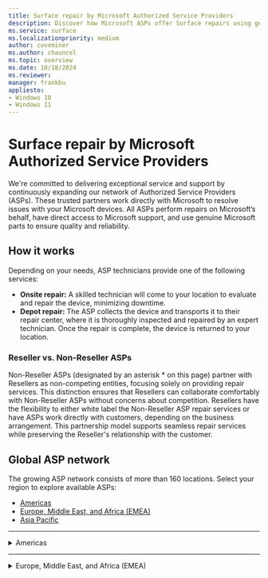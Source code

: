 ```yaml
---
title: Surface repair by Microsoft Authorized Service Providers
description: Discover how Microsoft ASPs offer Surface repairs using genuine parts & direct support, collaborating closely with Microsoft for quality service.
ms.service: surface
ms.localizationpriority: medium
author: coveminer
ms.author: chauncel
ms.topic: overview
ms.date: 10/18/2024
ms.reviewer: 
manager: frankbu
appliesto:
- Windows 10
- Windows 11
---
```


# Surface repair by Microsoft Authorized Service Providers

We're committed to delivering exceptional service and support by continuously expanding our network of Authorized Service Providers (ASPs). These trusted partners work directly with Microsoft to resolve issues with your Microsoft devices. All ASPs perform repairs on Microsoft’s behalf, have direct access to Microsoft support, and use genuine Microsoft parts to ensure quality and reliability.

## How it works

Depending on your needs, ASP technicians provide one of the following services:

- **Onsite repair:** A skilled technician will come to your location to evaluate and repair the device, minimizing downtime.  
- **Depot repair:** The ASP collects the device and transports it to their repair center, where it is thoroughly inspected and repaired by an expert technician. Once the repair is complete, the device is returned to your location.

### Reseller vs. Non-Reseller ASPs

Non-Reseller ASPs (designated by an asterisk * on this page) partner with Resellers as non-competing entities, focusing solely on providing repair services. This distinction ensures that Resellers can collaborate comfortably with Non-Reseller ASPs without concerns about competition. Resellers have the flexibility to either white label the Non-Reseller ASP repair services or have ASPs work directly with customers, depending on the business arrangement. This partnership model supports seamless repair services while preserving the Reseller's relationship with the customer.

## Global ASP network

The growing ASP network consists of more than 160 locations. Select your region to explore available ASPs:

- [Americas](#americas)
- [Europe, Middle East, and Africa (EMEA)](#europe-middle-east-and-africa-emea)
- [Asia Pacific](#asia-pacific)

---

<details id="americas">
  <summary>Americas</summary>

The Americas provide extensive repair services with ASPs available in Canada and the United States, supporting both consumers and businesses.

### Canada

| **Authorized Service Provider**                 | **Onsite repair** |
|-------------------------------------------------|-------------------|
| [CompuCom](https://www4.compucom.com/compucom-canada)   | ✔                 |
| [Compugen](https://www.compugen.com/)                  | ✔                 |
| [Converge Technology Solutions](https://convergetp.com/) | ✘                 |
| [Coreio](https://www.coreio.com/)                      | ✔                 |
| [Insight](https://ca.insight.com/en_CA/home.html)       | ✔                 |
| [IT Mission](https://itmission.com/)                   | ✘                 |
| [Microserve](https://www.microserve.ca/)               | ✔                 |
| [TD SYNNEX](https://www.synnexcorp.com/ca/)            | ✔                 |
| [WBM Technologies](https://www.wbm.ca/)                | ✘                 |

### United States

| **Authorized Service Provider**                 | **Onsite repair** |
|-------------------------------------------------|-------------------|
| [Applied Data Technologies](https://applieddatatech.com/) | ✔                 |
| [Checkpoint Services](https://www.checkpoint.com/)        | n/a               |
| [CompuCom](https://www.compucom.com/)                    | ✔                 |
| [Compugen](https://www.compugen.us/)                     | ✔                 |
| [Connection](https://www.connection.com/)                | ✘                 |
| [Converge Technology Solutions](https://convergetp.com/digital-workplace/) | ✘ |
| [Coreio](https://www.coreio.com/)                        | ✔                 |
| [DHE](https://www.dhecs.com/)                            | ✔                 |
| [DI Technology Group Inc](https://store.dataimpressions.com/) | ✔          |
| [Duke Computer Repair](https://www.dukestores.duke.edu/index.php/computer-repair/)                     | ?                 |
| [DXC Technology](https://dxc.com/us)                     | ✔                 |
| [FedEx](https://www.fedex.com/global/choose-location.html) | ✔              |
| [GlobalAsset](https://globalassetonline.com/)             | ✔                 |
| [Insight](https://www.insight.com/)                      | ✔                 |
| [Integration Technologies Group](https://www.itgonline.com/) | ✔           |
| [IT savvy](https://www.itsavvy.com/)                     | ✔                 |
| [MCPC](https://www.mcpc.com/)                            | ✔                 |
| [MicroK12](https://microk12.com/)                        | ✘                 |
| [Mobile ME IT](https://mobilemeit.com/)                  | ✔                 |
| [Netsync Network Solutions](https://www.netsync.com/services/managed-services/microsoft-asp/) | ✔ |
| [New York Computer Help](https://www.newyorkcomputerhelp.com/microsoft-surface-repair-provider-in-new-york/) | ✔ |
| [ProTech Computer Systems, Inc](https://www.protsys.com/) | ✘                |
| [Sterling](https://sterling.com/)                        | ✔                 |
| [TD SYNNEX](https://www.synnexcorp.com/us/)              | ✘                 |
| [Trafera](https://www.trafera.com/)                      | ✔                 |
| [UDT](https://udtonline.com/)                            | ✔                 |
| [Zones](https://www.zones.com/site/home/index.html)       | ✔                 |

</details>

---

<details id="europe-middle-east-and-africa-emea">
  <summary>Europe, Middle East, and Africa (EMEA)</summary>

EMEA offers a variety of ASPs supporting local repair services with genuine Microsoft parts.

### Austria

| **Authorized Service Provider**                     | **Onsite repair** |
|-----------------------------------------------------|-------------------|
| [ACP IT Solutions GMbh](https://www.acp-gruppe.com/de-at/news-und-events/acp-ist-authorized-surface-provider) | ✔ |
| [Bechtle GmbH IT Systemhaus](https://www.bechtle.com/at-en/about-bechtle/company/bechtle-systemhouse-austria) | ✔ |
| [CLS](https://www.cls.at/)                          | ✔                 |
| [Mobiletouch Austria GmbH](https://mobiletouch.at/) | ✘                 |

### Belgium

| **Authorized Service Provider**        | **Onsite repair** |
|----------------------------------------|-------------------|
| [The Rent Company](https://rentcompany.be/) | ?             |

### France

| **Authorized Service Provider**        | **Onsite repair** |
|----------------------------------------|-------------------|
| [D4B](https://digital4business.fr/)    | n/a               |
| [Econocom](https://www.econocom.com/)  | ✔                 |

### Germany

| **Authorized Service Provider**        | **Onsite repair** |
|----------------------------------------|-------------------|
| [API](https://www.api.de)              | ✔                 |
| [Bechtle](https://www.bechtle.com/)    | ✔                 |
| [Computacenter](https://www.computacenter.com/) | ✘                 |
| [Energy Net Gmbh](https://www.energy-net.de/services/maintenance-repair/microsoft-asp/) | ✔ |
| [Hemmersbach](https://www.hemmersbach.com/) | n/a             |
| [MetaComp](https://www.metacomp.de/)   | ✔                 |
| [Ratiodata](https://www.ratiodata.de/) | ✔                 |
| [Think About It](https://think-about.it/) | ✘              |

### Netherlands

| **Authorized Service Provider**        | **Onsite repair** |
|----------------------------------------|-------------------|
| [ARP Nederland B.V](https://www.arpsolutions.nl/) | ✘            |
| [The Rent Company](https://rentcompany.nl/) | ✘               |

### Spain

| **Authorized Service Provider**        | **Onsite repair** |
|----------------------------------------|-------------------|
| [Valorista](https://valorista.com/servicio-tecnico-oficial-microsoft-surface) | ✔ |

### Switzerland

| **Authorized Service Provider**        | **Onsite repair** |
|----------------------------------------|-------------------|
| [Computacenter AG](https://www.computacenter.com/en-ch/partners/microsoft/microsoft-surface) | ✔ |

### United Arab Emirates (UAE)

| **Authorized Service Provider**        | **Onsite repair** |
|----------------------------------------|-------------------|
| [Redington Gulf FZE-HQ](https://www.ensureservices.com/microsoft-authorised-service-provider/) | ✔ |

### United Kingdom

| **Authorized Service Provider**        | **Onsite repair** |
|----------------------------------------|-------------------|
| [Academia Ltd](https://academia.co.uk/) | ✘                 |
| [Carillion](https://www.carillion.com/) | ✔                 |
| [Centerprise](https://www.centerprise.co.uk/) | ✘              |
| [CDW](https://www.uk.cdw.com/)          | n/a               |
| [Class Technology Solutions](https://www.easy4u.school/) | ✘        |
| [Currys](https://www.currys.co.uk/store-finder) | n/a           |
| [HybrIT](https://www.hybrit.co.uk/)     | ✔                 |
| [DXC Technology (UK)](https://dxc.com/uk/) | ✔             |
| [TMT First Limited](https://www.tmtfirst.co.uk/microsoft-surface-repairs/) | n/a |
| [Westcoast](https://www.westcoast.co.uk/) | n/a             |
| [XMA](https://www.xma.co.uk/)           | ✔                 |
| [Zones](https://uk.zones.com/)          | ✘                 |

---

<details id="asia-pacific">
  <summary>Asia Pacific</summary>

ASPs in the Asia Pacific region offer a mix of onsite services, meeting the needs of both personal and business users across several countries.

### Australia

| **Authorized Service Provider**        | **Onsite repair** |
|----------------------------------------|-------------------|
| [ASI solutions](https://www.asi.com.au/) | ✔               |
| [Comp Now](https://www.compnow.com.au/) | ✔               |
| [JB Hi-Fi](https://www.jbhifi.business/) | ✔               |
| [KEH Partnership](https://technology.theschoollocker.com.au/) | ✘ |
| [Stott & Hoare](https://www.stotthoare.com.au/) | ✔         |
| [Winthrop](https://www.winaust.com.au/) | ✔               |

### Japan

| **Authorized Service Provider**        | **Onsite repair** |
|----------------------------------------|-------------------|
| [Bic Camera](https://www.biccamera.co.jp/support/surface_repair/) | n/a |
| [GSS](https://www.gssltd.co.jp/surface/) | ✔              |